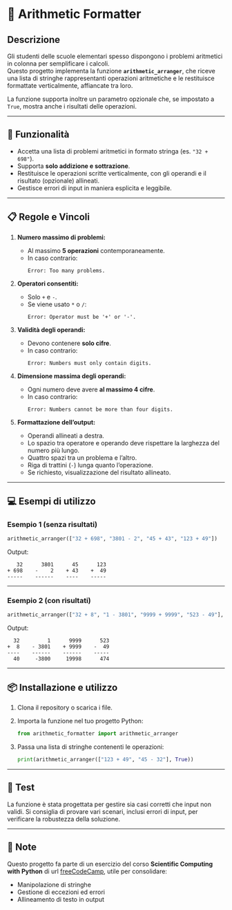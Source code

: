 # 📐 Arithmetic Formatter

## Descrizione
Gli studenti delle scuole elementari spesso dispongono i problemi aritmetici in colonna per semplificare i calcoli.  
Questo progetto implementa la funzione **`arithmetic_arranger`**, che riceve una lista di stringhe rappresentanti operazioni aritmetiche e le restituisce formattate verticalmente, affiancate tra loro.  

La funzione supporta inoltre un parametro opzionale che, se impostato a `True`, mostra anche i risultati delle operazioni.

---

## 🔧 Funzionalità
- Accetta una lista di problemi aritmetici in formato stringa (es. `"32 + 698"`).
- Supporta **solo addizione e sottrazione**.
- Restituisce le operazioni scritte verticalmente, con gli operandi e il risultato (opzionale) allineati.
- Gestisce errori di input in maniera esplicita e leggibile.

---

## 📋 Regole e Vincoli
1. **Numero massimo di problemi:**  
   - Al massimo **5 operazioni** contemporaneamente.  
   - In caso contrario:  
     ```
     Error: Too many problems.
     ```

2. **Operatori consentiti:**  
   - Solo `+` e `-`.  
   - Se viene usato `*` o `/`:  
     ```
     Error: Operator must be '+' or '-'.
     ```

3. **Validità degli operandi:**  
   - Devono contenere **solo cifre**.  
   - In caso contrario:  
     ```
     Error: Numbers must only contain digits.
     ```

4. **Dimensione massima degli operandi:**  
   - Ogni numero deve avere **al massimo 4 cifre**.  
   - In caso contrario:  
     ```
     Error: Numbers cannot be more than four digits.
     ```

5. **Formattazione dell’output:**  
   - Operandi allineati a destra.  
   - Lo spazio tra operatore e operando deve rispettare la larghezza del numero più lungo.  
   - Quattro spazi tra un problema e l’altro.  
   - Riga di trattini (`-`) lunga quanto l’operazione.  
   - Se richiesto, visualizzazione del risultato allineato.

---

## 💻 Esempi di utilizzo

### Esempio 1 (senza risultati)
```python
arithmetic_arranger(["32 + 698", "3801 - 2", "45 + 43", "123 + 49"])
````

Output:

```
   32      3801      45      123
+ 698    -    2    + 43    +  49
-----    ------    ----    -----
```

---

### Esempio 2 (con risultati)

```python
arithmetic_arranger(["32 + 8", "1 - 3801", "9999 + 9999", "523 - 49"], True)
```

Output:

```
  32         1      9999      523
+  8    - 3801    + 9999    -  49
----    ------    ------    -----
  40     -3800     19998      474
```

---

## 📦 Installazione e utilizzo

1. Clona il repository o scarica i file.
2. Importa la funzione nel tuo progetto Python:

   ```python
   from arithmetic_formatter import arithmetic_arranger
   ```
3. Passa una lista di stringhe contenenti le operazioni:

   ```python
   print(arithmetic_arranger(["123 + 49", "45 - 32"], True))
   ```

---

## 🧪 Test

La funzione è stata progettata per gestire sia casi corretti che input non validi.
Si consiglia di provare vari scenari, inclusi errori di input, per verificare la robustezza della soluzione.

---

## 📖 Note

Questo progetto fa parte di un esercizio del corso **Scientific Computing with Python** di url [freeCodeCamp](https://www.freecodecamp.org/), utile per consolidare:

* Manipolazione di stringhe
* Gestione di eccezioni ed errori
* Allineamento di testo in output
